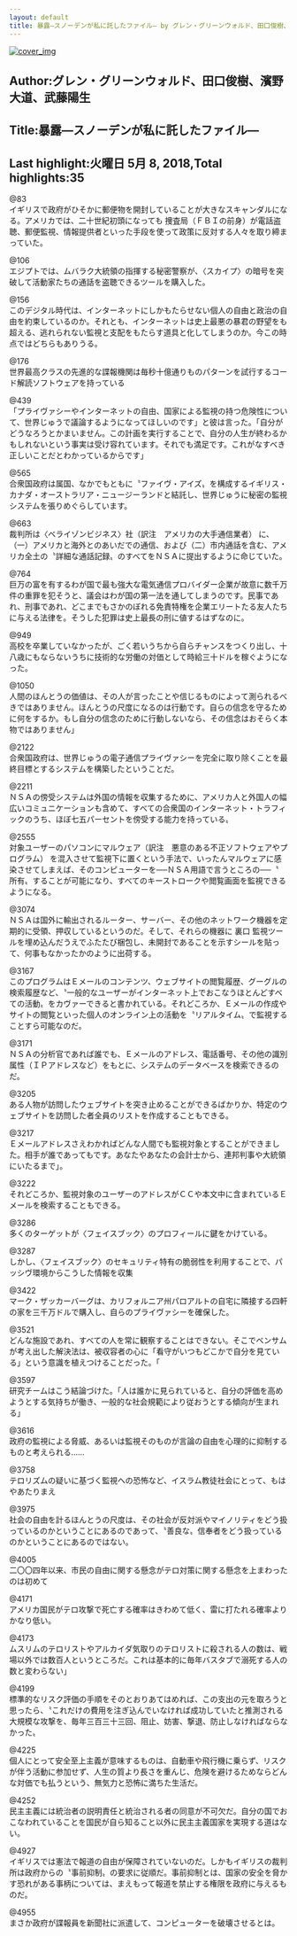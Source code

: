 ```yaml
---
layout: default
title: 暴露―スノーデンが私に託したファイル― by グレン・グリーンウォルド、田口俊樹、濱野大道、武藤陽生
---
```


[![cover_img](http://images-jp.amazon.com/images/P/B00K7Z67KK.09.MZZZZZZZ.jpg)](https://www.amazon.co.jp/dp/B00K7Z67KK)  
## Author:グレン・グリーンウォルド、田口俊樹、濱野大道、武藤陽生  
## Title:暴露―スノーデンが私に託したファイル―  
## Last highlight:火曜日 5月 8, 2018,Total highlights:35  
  
@83  
イギリスで政府がひそかに郵便物を開封していることが大きなスキャンダルになる。アメリカでは、二十世紀初頭になっても 捜査局（ＦＢＩの前身）が電話盗聴、郵便監視、情報提供者といった手段を使って政策に反対する人々を取り締まっていた。  
  
@106  
エジプトでは、ムバラク大統領の指揮する秘密警察が、〈スカイプ〉の暗号を突破して活動家たちの通話を盗聴できるツールを購入した。  
  
@156  
このデジタル時代は、インターネットにしかもたらせない個人の自由と政治の自由を約束しているのか。それとも、インターネットは史上最悪の暴君の野望をも超える、逃れられない監視と支配をもたらす道具と化してしまうのか。今この時点ではどちらもありうる。  
  
@176  
世界最高クラスの先進的な諜報機関は毎秒十億通りものパターンを試行するコード解読ソフトウェアを持っている  
  
@439  
「プライヴァシーやインターネットの自由、国家による監視の持つ危険性について、世界じゅうで議論するようになってほしいのです」と彼は言った。「自分がどうなろうとかまいません。この計画を実行することで、自分の人生が終わるかもしれないという事実は受け容れています。それでも満足です。これがなすべき正しいことだとわかっているからです」  
  
@565  
合衆国政府は属国、なかでもともに〝ファイヴ・アイズ〟を構成するイギリス・カナダ・オーストラリア・ニュージーランドと結託し、世界じゅうに秘密の監視システムを張りめぐらしています。  
  
@663  
裁判所は〈ベライゾンビジネス〉社（訳注　アメリカの大手通信業者） に、（一）アメリカと海外とのあいだでの通信、および（二）市内通話を含む、アメリカ全土の〝詳細な通話記録〟のすべてをＮＳＡに提出するように命じていた。  
  
@764  
巨万の富を有するわが国で最も強大な電気通信プロバイダー企業が故意に数千万件の重罪を犯そうと、議会はわが国の第一法を通してしまうのです。民事であれ、刑事であれ、どこまでもさかのぼれる免責特権を企業エリートたる友人たちに与える法律を。そうした犯罪は史上最長の刑に値するはずなのに。  
  
@949  
高校を卒業していなかったが、ごく若いうちから自らチャンスをつくり出し、十八歳にもならないうちに技術的な労働の対価として時給三十ドルを稼ぐようになった。  
  
@1050  
人間のほんとうの価値は、その人が言ったことや信じるものによって測られるべきではありません。ほんとうの尺度になるのは行動です。自らの信念を守るために何をするか。もし自分の信念のために行動しないなら、その信念はおそらく本物ではありません」  
  
@2122  
合衆国政府は、世界じゅうの電子通信プライヴァシーを完全に取り除くことを最終目標とするシステムを構築したということだ。  
  
@2211  
ＮＳＡの傍受システムは外国の情報を収集するために、アメリカ人と外国人の幅広いコミュニケーションも含めて、すべての合衆国のインターネット・トラフィックのうち、ほぼ七五パーセントを傍受する能力を持っている〟  
  
@2555  
対象ユーザーのパソコンにマルウェア（訳注　悪意のある不正ソフトウェアやプログラム） を混入させて監視下に置くという手法で、いったんマルウェアに感染させてしまえば、そのコンピューターを──ＮＳＡ用語で言うところの──〝 所有〟することが可能になり、すべてのキーストロークや閲覧画面を監視できるようになる。  
  
@3074  
ＮＳＡは国外に輸出されるルーター、サーバー、その他のネットワーク機器を定期的に受領、押収しているというのだ。そして、それらの機器に 裏口 監視ツールを埋め込んだうえでふたたび梱包し、未開封であることを示すシールを貼って、何事もなかったかのように出荷する。  
  
@3167  
このプログラムはＥメールのコンテンツ、ウェブサイトの閲覧履歴、グーグルの検索履歴など、〝一般的なユーザーがインターネット上でおこなうほとんどすべての活動〟をカヴァーできると書かれている。それどころか、Ｅメールの作成やサイトの閲覧といった個人のオンライン上の活動を〝リアルタイム〟で監視することすら可能なのだ。  
  
@3171  
ＮＳＡの分析官であれば誰でも、Ｅメールのアドレス、電話番号、その他の識別属性（ＩＰアドレスなど）をもとに、システムのデータベースを検索できるのだ。  
  
@3205  
ある人物が訪問したウェブサイトを突き止めることができるばかりか、特定のウェブサイトを訪問した者全員のリストを作成することもできる。  
  
@3217  
Ｅメールアドレスさえわかればどんな人間でも監視対象とすることができました。相手が誰であってもです。あなたやあなたの会計士から、連邦判事や大統領にいたるまで」。  
  
@3222  
それどころか、監視対象のユーザーのアドレスがＣＣや本文中に含まれているＥメールを検索することもできる。  
  
@3286  
多くのターゲットが〈フェイスブック〉のプロフィールに鍵をかけている。  
  
@3287  
しかし、〈フェイスブック〉のセキュリティ特有の脆弱性を利用することで、パッシヴ環境からこうした情報を収集  
  
@3422  
マーク・ザッカーバーグは、カリフォルニア州パロアルトの自宅に隣接する四軒の家を三千万ドルで購入し、自らのプライヴァシーを確保した。  
  
@3521  
どんな施設であれ、すべての人を常に観察することはできない。そこでベンサムが考え出した解決法は、被収容者の心に「看守がいつもどこかで自分を見ている」という意識を植えつけることだった。「  
  
@3597  
研究チームはこう結論づけた。「人は誰かに見られていると、自分の評価を高めようとする気持ちが働き、一般的な社会規範により従おうとする傾向が生まれる」  
  
@3616  
政府の監視による脅威、あるいは監視そのものが言論の自由を心理的に抑制するものと考えられる……  
  
@3758  
テロリズムの疑いに基づく監視への恐怖など、イスラム教徒社会にとって、もはやあたりまえ  
  
@3975  
社会の自由を計るほんとうの尺度は、その社会が反対派やマイノリティをどう扱っているのかということにあるのであって、〝善良な〟信奉者をどう扱っているのかということにあるのではない。  
  
@4005  
二〇〇四年以来、市民の自由に関する懸念がテロ対策に関する懸念を上まわったのは初めて  
  
@4171  
アメリカ国民がテロ攻撃で死亡する確率はきわめて低く、雷に打たれる確率よりかなり低い。  
  
@4173  
ムスリムのテロリストやアルカイダ気取りのテロリストに殺される人の数は、戦場以外では数百人というところだ。これは基本的に毎年バスタブで溺死する人の数と変わらない」  
  
@4199  
標準的なリスク評価の手順をそのとおりあてはめれば、この支出の元を取ろうと思ったら、〝これだけの費用を注ぎ込んでいなければ成功していたと推測される大規模な攻撃を、毎年三百三十三回、阻止、妨害、撃退、防止しなければならなかった〟  
  
@4225  
個人にとって安全至上主義が意味するものは、自動車や飛行機に乗らず、リスクが伴う活動に参加せず、人生の質より長さを重んじ、危険を避けるためならどんな対価でも払うという、無気力と恐怖に満ちた生活だ。  
  
@4252  
民主主義には統治者の説明責任と統治される者の同意が不可欠だ。自分の国でおこなわれていることを国民が自ら知ること以外に民主主義国家を実現する道はない。  
  
@4927  
イギリスでは憲法で報道の自由が保障されていないのだ。しかもイギリスの裁判所は政府からの〝事前抑制〟の要求に従順だ。事前抑制とは、国家の安全を脅かす恐れがある事柄については、まえもって報道を禁止する権限を政府に与えるものだ。  
  
@4955  
まさか政府が諜報員を新聞社に派遣して、コンピューターを破壊させるとは。  